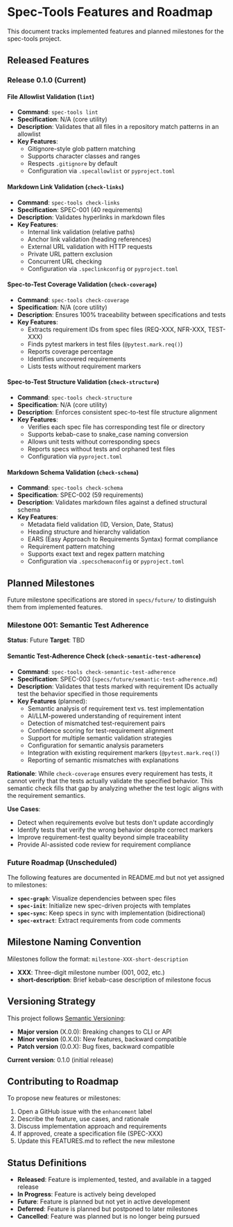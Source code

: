 # Spec-Tools Features and Roadmap

This document tracks implemented features and planned milestones for the spec-tools project.

## Released Features

### Release 0.1.0 (Current)

#### File Allowlist Validation (`lint`)
- **Command**: `spec-tools lint`
- **Specification**: N/A (core utility)
- **Description**: Validates that all files in a repository match patterns in an allowlist
- **Key Features**:
  - Gitignore-style glob pattern matching
  - Supports character classes and ranges
  - Respects `.gitignore` by default
  - Configuration via `.specallowlist` or `pyproject.toml`

#### Markdown Link Validation (`check-links`)
- **Command**: `spec-tools check-links`
- **Specification**: SPEC-001 (40 requirements)
- **Description**: Validates hyperlinks in markdown files
- **Key Features**:
  - Internal link validation (relative paths)
  - Anchor link validation (heading references)
  - External URL validation with HTTP requests
  - Private URL pattern exclusion
  - Concurrent URL checking
  - Configuration via `.speclinkconfig` or `pyproject.toml`

#### Spec-to-Test Coverage Validation (`check-coverage`)
- **Command**: `spec-tools check-coverage`
- **Specification**: N/A (core utility)
- **Description**: Ensures 100% traceability between specifications and tests
- **Key Features**:
  - Extracts requirement IDs from spec files (REQ-XXX, NFR-XXX, TEST-XXX)
  - Finds pytest markers in test files (`@pytest.mark.req()`)
  - Reports coverage percentage
  - Identifies uncovered requirements
  - Lists tests without requirement markers

#### Spec-to-Test Structure Validation (`check-structure`)
- **Command**: `spec-tools check-structure`
- **Specification**: N/A (core utility)
- **Description**: Enforces consistent spec-to-test file structure alignment
- **Key Features**:
  - Verifies each spec file has corresponding test file or directory
  - Supports kebab-case to snake_case naming conversion
  - Allows unit tests without corresponding specs
  - Reports specs without tests and orphaned test files
  - Configuration via `pyproject.toml`

#### Markdown Schema Validation (`check-schema`)
- **Command**: `spec-tools check-schema`
- **Specification**: SPEC-002 (59 requirements)
- **Description**: Validates markdown files against a defined structural schema
- **Key Features**:
  - Metadata field validation (ID, Version, Date, Status)
  - Heading structure and hierarchy validation
  - EARS (Easy Approach to Requirements Syntax) format compliance
  - Requirement pattern matching
  - Supports exact text and regex pattern matching
  - Configuration via `.specschemaconfig` or `pyproject.toml`

## Planned Milestones

Future milestone specifications are stored in `specs/future/` to distinguish them from implemented features.

### Milestone 001: Semantic Test Adherence

**Status**: Future
**Target**: TBD

#### Semantic Test-Adherence Check (`check-semantic-test-adherence`)
- **Command**: `spec-tools check-semantic-test-adherence`
- **Specification**: SPEC-003 (`specs/future/semantic-test-adherence.md`)
- **Description**: Validates that tests marked with requirement IDs actually test the behavior specified in those requirements
- **Key Features** (planned):
  - Semantic analysis of requirement text vs. test implementation
  - AI/LLM-powered understanding of requirement intent
  - Detection of mismatched test-requirement pairs
  - Confidence scoring for test-requirement alignment
  - Support for multiple semantic validation strategies
  - Configuration for semantic analysis parameters
  - Integration with existing requirement markers (`@pytest.mark.req()`)
  - Reporting of semantic mismatches with explanations

**Rationale**: While `check-coverage` ensures every requirement has tests, it cannot verify that the tests actually validate the specified behavior. This semantic check fills that gap by analyzing whether the test logic aligns with the requirement semantics.

**Use Cases**:
- Detect when requirements evolve but tests don't update accordingly
- Identify tests that verify the wrong behavior despite correct markers
- Improve requirement-test quality beyond simple traceability
- Provide AI-assisted code review for requirement compliance

### Future Roadmap (Unscheduled)

The following features are documented in README.md but not yet assigned to milestones:

- **`spec-graph`**: Visualize dependencies between spec files
- **`spec-init`**: Initialize new spec-driven projects with templates
- **`spec-sync`**: Keep specs in sync with implementation (bidirectional)
- **`spec-extract`**: Extract requirements from code comments

## Milestone Naming Convention

Milestones follow the format: `milestone-XXX-short-description`

- **XXX**: Three-digit milestone number (001, 002, etc.)
- **short-description**: Brief kebab-case description of milestone focus

## Versioning Strategy

This project follows [Semantic Versioning](https://semver.org/):

- **Major version** (X.0.0): Breaking changes to CLI or API
- **Minor version** (0.X.0): New features, backward compatible
- **Patch version** (0.0.X): Bug fixes, backward compatible

**Current version**: 0.1.0 (initial release)

## Contributing to Roadmap

To propose new features or milestones:

1. Open a GitHub issue with the `enhancement` label
2. Describe the feature, use cases, and rationale
3. Discuss implementation approach and requirements
4. If approved, create a specification file (SPEC-XXX)
5. Update this FEATURES.md to reflect the new milestone

## Status Definitions

- **Released**: Feature is implemented, tested, and available in a tagged release
- **In Progress**: Feature is actively being developed
- **Future**: Feature is planned but not yet in active development
- **Deferred**: Feature is planned but postponed to later milestones
- **Cancelled**: Feature was planned but is no longer being pursued
